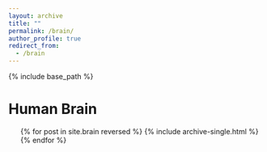 ```yaml
---
layout: archive
title: ""
permalink: /brain/
author_profile: true
redirect_from:
  - /brain
---
```


{% include base_path %}

Human Brain
==========
  <ul>{% for post in site.brain reversed %}
    {% include archive-single.html %}
  {% endfor %}</ul>
  
